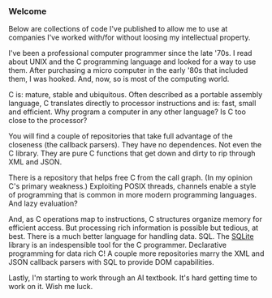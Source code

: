 ### Welcome

Below are collections of code I've published to allow me to use at companies I've worked with/for without loosing my intellectual property.

I've been a professional computer programmer since the late '70s.
I read about UNIX and the C programming language and looked for a way to use them.
After purchasing a micro computer in the early '80s that included them, I was hooked.
And, now, so is most of the computing world.

C is: mature, stable and ubiquitous.
Often described as a portable assembly language,
C translates directly to processor instructions and is: fast, small and efficient.
Why program a computer in any other language?
Is C too close to the processor?

You will find a couple of repositories that take full advantage of the closeness (the callback parsers).
They have no dependences.
Not even the C library.
They are pure C functions that get down and dirty to rip through XML and JSON.

There is a repository that helps free C from the call graph.
(In my opinion C's primary weakness.)
Exploiting POSIX threads, channels enable a style of programming that is common in more modern programming languages.
And lazy evaluation?

And, as C operations map to instructions, C structures organize memory for efficient access.
But processing rich information is possible but tedious, at best.
There is a much better language for handling data.
SQL.
The [SQLite](https://sqlite.org) library is an indespensible tool for the C programmer.
Declarative programming for data rich C!
A couple more repositories marry the XML and JSON callback parsers with SQL to provide DOM capabilities.

Lastly, I'm starting to work through an AI textbook.
It's hard getting time to work on it.
Wish me luck.

